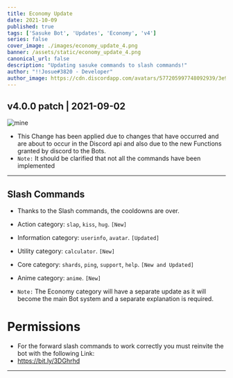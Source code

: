 ```yaml
---
title: Economy Update
date: 2021-10-09
published: true
tags: ['Sasuke Bot', 'Updates', 'Economy', 'v4']
series: false
cover_image: ./images/economy_update_4.png
banner: /assets/static/economy_update_4.png
canonical_url: false
description: "Updating sasuke commands to slash commands!"
author: "!!Josue#3820 - Developer"
author_image: https://cdn.discordapp.com/avatars/577205997748092939/3e90059aa304d5dbb6cfe05fcdbcea84.webp?size=1024
---
```


## v4.0.0 patch | 2021-09-02

![mine](https://cdn.discordapp.com/attachments/686701684235305012/896563209274814504/Screenshot_26.png)

- This Change has been applied due to changes that have occurred and are about to occur in the Discord api and also due to the new Functions granted by discord to the Bots.
- `Note:` It should be clarified that not all the commands have been implemented

---

## Slash Commands
- Thanks to the Slash commands, the cooldowns are over.

- Action category: `slap`, `kiss`, `hug`. `[New]`
- Information category: `userinfo`, `avatar`. `[Updated]`
- Utility category: `calculator`. `[New]`
- Core category: `shards`, `ping`, `support`, `help`. `[New and Updated]`
- Anime category: `anime`. `[New]`

- `Note:` The Economy category will have a separate update as it will become the main Bot system and a separate explanation is required.

# Permissions

- For the forward slash commands to work correctly you must reinvite the bot with the following Link: 
- https://bit.ly/3DGhrhd

---


